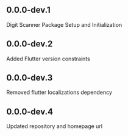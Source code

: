 ## 0.0.0-dev.1
Digit Scanner Package Setup and Initialization

## 0.0.0-dev.2
Added Flutter version constraints

## 0.0.0-dev.3
Removed flutter localizations dependency


## 0.0.0-dev.4
Updated repository and homepage url


